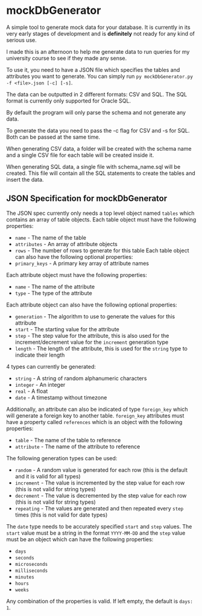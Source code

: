 # mockDbGenerator
A simple tool to generate mock data for your database.
It is currently in its very early stages of development and is **definitely** not ready for any kind of serious use.

I made this is an afternoon to help me generate data to run queries for my university course to see if they made any sense.

To use it, you need to have a JSON file which specifies the tables and attributes you want to generate. You can simply run `py mockDbGenerator.py -f <file>.json [-c] [-s]`. 

The data can be outputted in 2 different formats: CSV and SQL. The SQL format is currently only supported for Oracle SQL. 

By default the program will only parse the schema and not generate any data. 

To generate the data you need to pass the -c flag for CSV and -s for SQL. Both can be passed at the same time.

When generating CSV data, a folder will be created with the schema name and a single CSV file for each table will be created inside it.

When generating SQL data, a single file with schema_name.sql will be created. This file will contain all the SQL statements to create the tables and insert the data.
## JSON Specification for mockDbGenerator
The JSON spec currently only needs a top level object named `tables` which contains an array of table objects.
Each table object must have the following properties:
* `name` - The name of the table
* `attributes` - An array of attribute objects
* `rows` - The number of rows to generate for this table
Each table object can also have the following optional properties:
* `primary_keys` - A primary key array of attribute names

Each attribute object must have the following properties:
* `name` - The name of the attribute
* `type` - The type of the attribute

Each attribute object can also have the following optional properties:
* `generation` - The algorithm to use to generate the values for this attribute
* `start` - The starting value for the attribute
* `step` - The step value for the attribute, this is also used for the increment/decrement value for the `increment` generation type
* `length` - The length of the attribute, this is used for the `string` type to indicate their length

4 types can currently be generated:
* `string` - A string of random alphanumeric characters
* `integer` - An integer
* `real` - A float
* `date` - A timestamp without timezone

Additionally, an attribute can also be indicated of type `foreign_key` which will generate a foreign key to another table. `foreign_key` attributes must have a property called `references` which is an object with the following properties:
* `table` - The name of the table to reference
* `attribute` - The name of the attribute to reference

The following generation types can be used:
* `random` - A random value is generated for each row (this is the default and it is valid for all types)
* `increment` - The value is incremented by the step value for each row (this is not valid for string types)
* `decrement` - The value is decremented by the step value for each row (this is not valid for string types)
* `repeating` - The values are generated and then repeated every `step` times (this is not valid for date types)

The `date` type needs to be accurately specified `start` and `step` values. The `start` value must be a string in the format `YYYY-MM-DD` and the `step` value must be an object which can have the following properties:
* `days`
* `seconds`
* `microseconds`
* `milliseconds`
* `minutes`
* `hours`
* `weeks`

Any combination of the properties is valid. If left empty, the default is `days: 1`.


